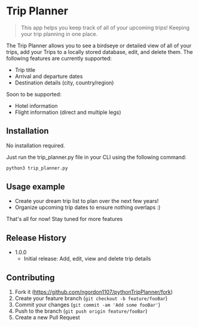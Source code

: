 # Trip Planner
> This app helps you keep track of all of your upcoming trips! Keeping your trip planning in one place.

The Trip Planner allows you to see a birdseye or detailed view of all of your trips, add your Trips to a locally stored database, edit, and delete them. The following features are currently supported:
* Trip title
* Arrival and departure dates
* Destination details (city, country/region)

Soon to be supported:
* Hotel information
* Flight information (direct and multiple legs)

## Installation

No installation required.

Just run the trip_planner.py file in your CLI using the following command:

```sh
python3 trip_planner.py
```

## Usage example

* Create your dream trip list to plan over the next few years!
* Organize upcoming trip dates to ensure nothing overlaps :)

That's all for now! Stay tuned for more features


## Release History

* 1.0.0
    * Initial release: Add, edit, view and delete trip details 


## Contributing

1. Fork it (<https://github.com/ngordon1107/pythonTripPlanner/fork>)
2. Create your feature branch (`git checkout -b feature/fooBar`)
3. Commit your changes (`git commit -am 'Add some fooBar'`)
4. Push to the branch (`git push origin feature/fooBar`)
5. Create a new Pull Request

<!-- Markdown link & img dfn's -->
[npm-image]: https://img.shields.io/npm/v/datadog-metrics.svg?style=flat-square
[npm-url]: https://npmjs.org/package/datadog-metrics
[npm-downloads]: https://img.shields.io/npm/dm/datadog-metrics.svg?style=flat-square
[travis-image]: https://img.shields.io/travis/dbader/node-datadog-metrics/master.svg?style=flat-square
[travis-url]: https://travis-ci.org/dbader/node-datadog-metrics
[wiki]: https://github.com/yourname/yourproject/wiki